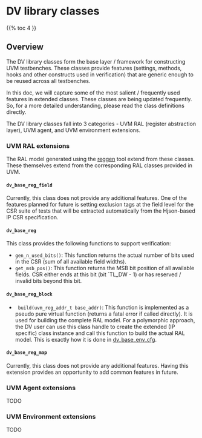 # DV library classes

{{% toc 4 }}

## Overview
The DV library classes form the base layer / framework for constructing UVM
testbenches. These classes provide features (settings, methods, hooks and other
constructs used in verification) that are generic enough to be reused across
all testbenches.

In this doc, we will capture some of the most salient / frequently used features
in extended classes. These classes are being updated frequently. So, for a more
detailed understanding, please read the class definitions directly.

The DV library classes fall into 3 categories - UVM RAL (register abstraction
layer), UVM agent, and UVM environment extensions.

### UVM RAL extensions
The RAL model generated using the [reggen](../../../util/reggen/README.md) tool
extend from these classes. These themselves extend from the corresponding RAL
classes provided in UVM.

#### `dv_base_reg_field`
Currently, this class does not provide any additional features. One of the
features planned for future is setting exclusion tags at the field level for the
CSR suite of tests that will be extracted automatically from the Hjson-based
IP CSR specification.

#### `dv_base_reg`
This class provides the following functions to support verification:
* `gen_n_used_bits()`: This function returns the actual number of bits used in
  the CSR (sum of all available field widths).
* `get_msb_pos()`: This function returns the MSB bit position of all available
  fields. CSR either ends at this bit (bit \`TL_DW - 1) or has reserved / invalid
  bits beyond this bit.

#### `dv_base_reg_block`
* ` build(uvm_reg_addr_t base_addr)`: This function is implemented as a pseudo
  pure virtual function (returns a fatal error if called directly). It is used
  for building the complete RAL model. For a polymorphic approach, the DV user
  can use this class handle to create the extended (IP specific) class instance
  and call this function to build the actual RAL model. This is exactly how it
  is done in [dv_base_env_cfg](#dv_base_env_cfg).

#### `dv_base_reg_map`
Currently, this class does not provide any additional features. Having this
extension provides an opportunity to add common features in future.

### UVM Agent extensions
TODO

### UVM Environment extensions
TODO

